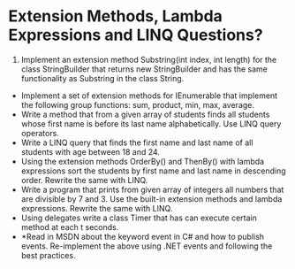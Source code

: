 Extension Methods, Lambda Expressions and LINQ
Questions?
=======================

1. Implement an extension method Substring(int index, int length) for the class StringBuilder that returns new StringBuilder and has the same functionality as Substring in the class String.
*  Implement a set of extension methods for IEnumerable<T> that implement the following group functions: sum, product, min, max, average.
*  Write a method that from a given array of students finds all students whose first name is before its last name alphabetically. Use LINQ query operators.
*  Write a LINQ query that finds the first name and last name of all students with age between 18 and 24.
*  Using the extension methods OrderBy() and ThenBy() with lambda expressions sort the students by first name and last name in descending order. Rewrite the same with LINQ.
*  Write a program that prints from given array of integers all numbers that are divisible by 7 and 3. Use the built-in extension methods and lambda expressions. Rewrite the same with LINQ.
*  Using delegates write a class Timer that has can execute certain method at each t seconds.
*  \*Read in MSDN about the keyword event in C# and how to publish events. Re-implement the above using .NET events and following the best practices.


